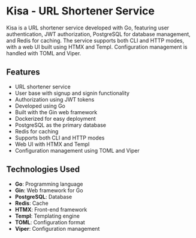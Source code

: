 # Kisa - URL Shortener Service

Kisa is a URL shortener service developed with Go, featuring user authentication, JWT authorization, PostgreSQL for database management, and Redis for caching. The service supports both CLI and HTTP modes, with a web UI built using HTMX and Templ. Configuration management is handled with TOML and Viper.

## Features

- URL shortener service
- User base with signup and signin functionality
- Authorization using JWT tokens
- Developed using Go
- Built with the Gin web framework
- Dockerized for easy deployment
- PostgreSQL as the primary database
- Redis for caching
- Supports both CLI and HTTP modes
- Web UI with HTMX and Templ
- Configuration management using TOML and Viper

## Technologies Used

- **Go**: Programming language
- **Gin**: Web framework for Go
- **PostgreSQL**: Database
- **Redis**: Cache
- **HTMX**: Front-end framework
- **Templ**: Templating engine
- **TOML**: Configuration format
- **Viper**: Configuration management
